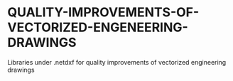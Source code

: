 # QUALITY-IMPROVEMENTS-OF-VECTORIZED-ENGENEERING-DRAWINGS
Libraries under .netdxf for quality improvements of vectorized engineering drawings
